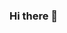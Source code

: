 ### Hi there 👋

<!--
**naveenasokan/naveenasokan** is a ✨ _special_ ✨ repository because its `README.md` (this file) appears on your GitHub profile.

Here are some ideas to get you started:

- 🔭 I’m currently working as Data Science engineer in Daimler Benz (Intelizign Lifecycle services)
- 🌱 I’m currently learning Deep learning and Neural networks 
- 👯 I’m looking to collaborate on ...
- 🤔 I’m looking for help with ...
- 💬 Talks about #Machinelearning, #BusinessIntelligence # DataScience #DataAnalytics
- 📫 How to reach me: ...
- 😄 Pronouns: ...
- ⚡ Fun fact: ...
-->
